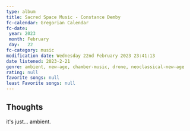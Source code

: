 ```yaml
---
type: album 
title: Sacred Space Music - Constance Demby
fc-calendar: Gregorian Calendar
fc-date: 
 year: 2023
 month: February
 day:   22
fc-category: music
modification date: Wednesday 22nd February 2023 23:41:13
date listened: 2023-2-21 
genre: ambient, new-age, chamber-music, drone, neoclassical-new-age 
rating: null
favorite songs: null
least Favorite songs: null
---
```

## Thoughts

it's just... ambient. 